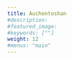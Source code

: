 ```yaml
---
title: Auchentoshan
#description: 
#featured_image: 
#keywords: [""]
weight: 12
#menus: "main"
---
```

